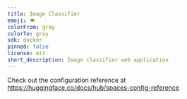 ```yaml
---
title: Image Classifier
emoji: 👁
colorFrom: gray
colorTo: gray
sdk: docker
pinned: false
license: mit
short_description: Image classifier web application
---
```


Check out the configuration reference at https://huggingface.co/docs/hub/spaces-config-reference
